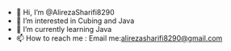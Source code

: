 - 👋 Hi, I’m @AlirezaSharifi8290
- 👀 I’m interested in Cubing and Java
- 🌱 I’m currently learning Java
- 📫 How to reach me : Email me:alirezasharifi8290@gmail.com

<!---
AlirezaSharifi8290/AlirezaSharifi8290 is a ✨ special ✨ repository because its `README.md` (this file) appears on your GitHub profile.
You can click the Preview link to take a look at your changes.
--->
